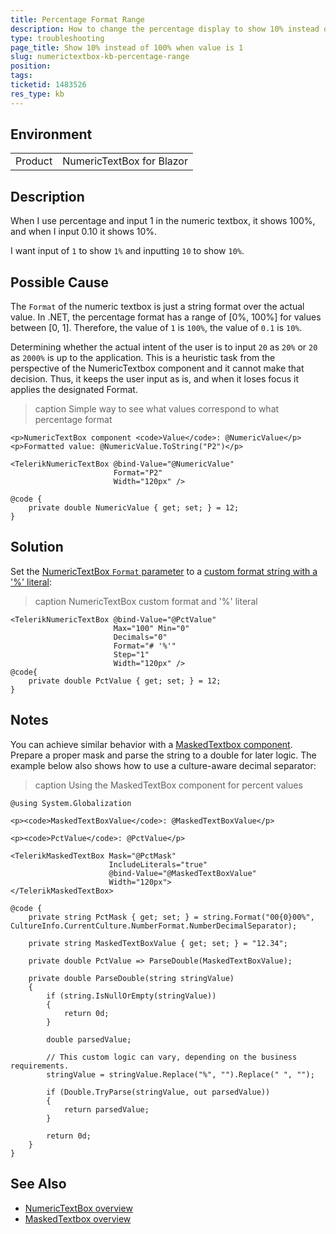 ```yaml
---
title: Percentage Format Range
description: How to change the percentage display to show 10% instead of 100% when value is 1
type: troubleshooting
page_title: Show 10% instead of 100% when value is 1
slug: numerictextbox-kb-percentage-range
position: 
tags: 
ticketid: 1483526
res_type: kb
---
```


## Environment

<table>
	<tbody>
		<tr>
			<td>Product</td>
			<td>NumericTextBox for Blazor</td>
		</tr>
	</tbody>
</table>


## Description

When I use percentage and input 1 in the numeric textbox, it shows 100%, and when I input 0.10 it shows 10%.

I want input of `1` to show `1%` and inputting `10` to show `10%`.

## Possible Cause

The `Format` of the numeric textbox is just a string format over the actual value. In .NET, the percentage format has a range of [0%, 100%] for values between [0, 1]. Therefore, the value of `1` is `100%`, the value of `0.1` is `10%`.

Determining whether the actual intent of the user is to input `20` as `20%` or `20` as `2000%` is up to the application. This is a heuristic task from the perspective of the NumericTextbox component and it cannot make that decision. Thus, it keeps the user input as is, and when it loses focus it applies the designated Format.

>caption Simple way to see what values correspond to what percentage format

````RAZOR
<p>NumericTextBox component <code>Value</code>: @NumericValue</p>
<p>Formatted value: @NumericValue.ToString("P2")</p>

<TelerikNumericTextBox @bind-Value="@NumericValue"
                       Format="P2"
                       Width="120px" />

@code {
    private double NumericValue { get; set; } = 12;
}
````

## Solution

Set the [NumericTextBox `Format` parameter](slug://components/numerictextbox/overview#numeric-textbox-parameters) to a [custom format string with a '%' literal](https://learn.microsoft.com/en-us/dotnet/standard/base-types/custom-numeric-format-strings#character-literals):

>caption NumericTextBox custom format and '%' literal

````RAZOR
<TelerikNumericTextBox @bind-Value="@PctValue"
                       Max="100" Min="0"
                       Decimals="0"
                       Format="# '%'"
                       Step="1"
                       Width="120px" />
@code{
    private double PctValue { get; set; } = 12;
}
````

## Notes

You can achieve similar behavior with a [MaskedTextbox component](slug://maskedtextbox-overview). Prepare a proper mask and parse the string to a double for later logic. The example below also shows how to use a culture-aware decimal separator:

>caption Using the MaskedTextBox component for percent values

````RAZOR
@using System.Globalization

<p><code>MaskedTextBoxValue</code>: @MaskedTextBoxValue</p>

<p><code>PctValue</code>: @PctValue</p>

<TelerikMaskedTextBox Mask="@PctMask"
                      IncludeLiterals="true"
                      @bind-Value="@MaskedTextBoxValue"
                      Width="120px">
</TelerikMaskedTextBox>

@code {
    private string PctMask { get; set; } = string.Format("00{0}00%", CultureInfo.CurrentCulture.NumberFormat.NumberDecimalSeparator);

    private string MaskedTextBoxValue { get; set; } = "12.34";

    private double PctValue => ParseDouble(MaskedTextBoxValue);

    private double ParseDouble(string stringValue)
    {
        if (string.IsNullOrEmpty(stringValue))
        {
            return 0d;
        }

        double parsedValue;

        // This custom logic can vary, depending on the business requirements.
        stringValue = stringValue.Replace("%", "").Replace(" ", "");

        if (Double.TryParse(stringValue, out parsedValue))
        {
            return parsedValue;
        }

        return 0d;
    }
}
````

## See Also

* [NumericTextBox overview](slug://components/numerictextbox/overview)
* [MaskedTextbox overview](slug://maskedtextbox-overview)
